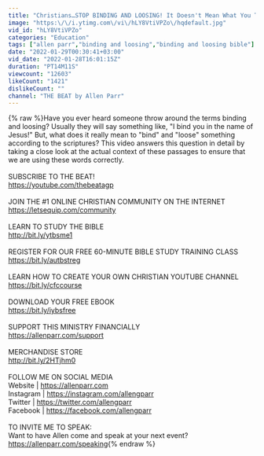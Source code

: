 ```yaml
---
title: "Christians…STOP BINDING AND LOOSING! It Doesn't Mean What You THINK It Means!"
image: "https:\/\/i.ytimg.com\/vi\/hLY8VtiVPZo\/hqdefault.jpg"
vid_id: "hLY8VtiVPZo"
categories: "Education"
tags: ["allen parr","binding and loosing","binding and loosing bible"]
date: "2022-01-29T00:30:41+03:00"
vid_date: "2022-01-28T16:01:15Z"
duration: "PT14M11S"
viewcount: "12603"
likeCount: "1421"
dislikeCount: ""
channel: "THE BEAT by Allen Parr"
---
```

{% raw %}Have you ever heard someone throw around the terms binding and loosing? Usually they will say something like, &quot;I bind you in the name of Jesus!&quot; But, what does it really mean to &quot;bind&quot; and &quot;loose&quot; something according to the scriptures? This video answers this question in detail by taking a close look at the actual context of these passages to ensure that we are using these words correctly. <br /><br />SUBSCRIBE TO THE BEAT!<br /><a rel="nofollow" target="blank" href="https://youtube.com/thebeatagp">https://youtube.com/thebeatagp</a><br /><br />JOIN THE #1 ONLINE CHRISTIAN COMMUNITY ON THE INTERNET<br /><a rel="nofollow" target="blank" href="https://letsequip.com/community">https://letsequip.com/community</a><br /><br />LEARN TO STUDY THE BIBLE <br /><a rel="nofollow" target="blank" href="http://bit.ly/ytbsme1">http://bit.ly/ytbsme1</a><br /><br />REGISTER FOR OUR FREE 60-MINUTE BIBLE STUDY TRAINING CLASS<br /><a rel="nofollow" target="blank" href="https://bit.ly/autbstreg">https://bit.ly/autbstreg</a><br /><br />LEARN HOW TO CREATE YOUR OWN CHRISTIAN YOUTUBE CHANNEL<br /><a rel="nofollow" target="blank" href="https://bit.ly/cfccourse">https://bit.ly/cfccourse</a><br /><br />DOWNLOAD YOUR FREE EBOOK<br /><a rel="nofollow" target="blank" href="https://bit.ly/iybsfree">https://bit.ly/iybsfree</a><br /><br />SUPPORT THIS MINISTRY FINANCIALLY<br /><a rel="nofollow" target="blank" href="https://allenparr.com/support">https://allenparr.com/support</a><br /><br />MERCHANDISE STORE<br /><a rel="nofollow" target="blank" href="http://bit.ly/2HTjhm0">http://bit.ly/2HTjhm0</a><br /><br />FOLLOW ME ON SOCIAL MEDIA<br />Website | <a rel="nofollow" target="blank" href="https://allenparr.com">https://allenparr.com</a><br />Instagram | <a rel="nofollow" target="blank" href="https://instagram.com/allengparr">https://instagram.com/allengparr</a><br />Twitter | <a rel="nofollow" target="blank" href="https://twitter.com/allengparr">https://twitter.com/allengparr</a><br />Facebook | <a rel="nofollow" target="blank" href="https://facebook.com/allengparr">https://facebook.com/allengparr</a><br /><br />TO INVITE ME TO SPEAK:<br />Want to have Allen come and speak at your next event?<br /><a rel="nofollow" target="blank" href="https://allenparr.com/speaking">https://allenparr.com/speaking</a>{% endraw %}
